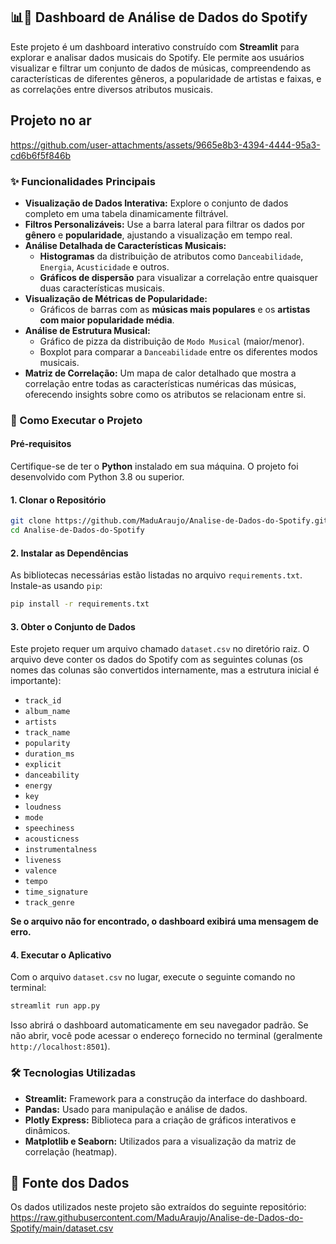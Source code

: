 ## 📊🎵 Dashboard de Análise de Dados do Spotify

Este projeto é um dashboard interativo construído com **Streamlit** para explorar e analisar dados musicais do Spotify. Ele permite aos usuários visualizar e filtrar um conjunto 
de dados de músicas, compreendendo as características de diferentes gêneros, a popularidade de artistas e faixas, e as correlações entre diversos atributos musicais.

## Projeto no ar

https://github.com/user-attachments/assets/9665e8b3-4394-4444-95a3-cd6b6f5f846b

### ✨ Funcionalidades Principais

  * **Visualização de Dados Interativa:** Explore o conjunto de dados completo em uma tabela dinamicamente filtrável.
  * **Filtros Personalizáveis:** Use a barra lateral para filtrar os dados por **gênero** e **popularidade**, ajustando a visualização em tempo real.
  * **Análise Detalhada de Características Musicais:**
      * **Histogramas** da distribuição de atributos como `Danceabilidade`, `Energia`, `Acusticidade` e outros.
      * **Gráficos de dispersão** para visualizar a correlação entre quaisquer duas características musicais.
  * **Visualização de Métricas de Popularidade:**
      * Gráficos de barras com as **músicas mais populares** e os **artistas com maior popularidade média**.
  * **Análise de Estrutura Musical:**
      * Gráfico de pizza da distribuição de `Modo Musical` (maior/menor).
      * Boxplot para comparar a `Danceabilidade` entre os diferentes modos musicais.
  * **Matriz de Correlação:** Um mapa de calor detalhado que mostra a correlação entre todas as características numéricas das músicas, oferecendo insights sobre como os atributos se relacionam entre si.

### 🚀 Como Executar o Projeto

#### Pré-requisitos

Certifique-se de ter o **Python** instalado em sua máquina. O projeto foi desenvolvido com Python 3.8 ou superior.

#### 1\. Clonar o Repositório

```bash
git clone https://github.com/MaduAraujo/Analise-de-Dados-do-Spotify.git
cd Analise-de-Dados-do-Spotify
```

#### 2\. Instalar as Dependências

As bibliotecas necessárias estão listadas no arquivo `requirements.txt`. Instale-as usando `pip`:

```bash
pip install -r requirements.txt
```

#### 3\. Obter o Conjunto de Dados

Este projeto requer um arquivo chamado `dataset.csv` no diretório raiz. O arquivo deve conter os dados do Spotify com as seguintes colunas (os nomes das colunas são convertidos internamente, mas a estrutura inicial é importante):

  * `track_id`
  * `album_name`
  * `artists`
  * `track_name`
  * `popularity`
  * `duration_ms`
  * `explicit`
  * `danceability`
  * `energy`
  * `key`
  * `loudness`
  * `mode`
  * `speechiness`
  * `acousticness`
  * `instrumentalness`
  * `liveness`
  * `valence`
  * `tempo`
  * `time_signature`
  * `track_genre`

**Se o arquivo não for encontrado, o dashboard exibirá uma mensagem de erro.**

#### 4\. Executar o Aplicativo

Com o arquivo `dataset.csv` no lugar, execute o seguinte comando no terminal:

```bash
streamlit run app.py
```

Isso abrirá o dashboard automaticamente em seu navegador padrão. Se não abrir, você pode acessar o endereço fornecido no terminal (geralmente `http://localhost:8501`).

### 🛠️ Tecnologias Utilizadas

  * **Streamlit:** Framework para a construção da interface do dashboard.
  * **Pandas:** Usado para manipulação e análise de dados.
  * **Plotly Express:** Biblioteca para a criação de gráficos interativos e dinâmicos.
  * **Matplotlib e Seaborn:** Utilizados para a visualização da matriz de correlação (heatmap).

## 🔗 Fonte dos Dados
Os dados utilizados neste projeto são extraídos do seguinte repositório: https://raw.githubusercontent.com/MaduAraujo/Analise-de-Dados-do-Spotify/main/dataset.csv

